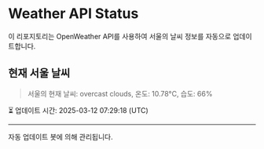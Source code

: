 
# Weather API Status

이 리포지토리는 OpenWeather API를 사용하여 서울의 날씨 정보를 자동으로 업데이트합니다.

## 현재 서울 날씨
> 서울의 현재 날씨: overcast clouds, 온도: 10.78°C, 습도: 66%

⏳ 업데이트 시간: 2025-03-12 07:29:18 (UTC)

---
자동 업데이트 봇에 의해 관리됩니다.
